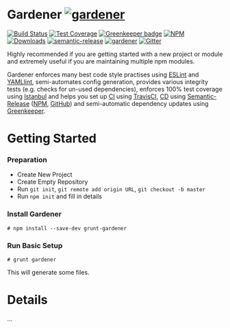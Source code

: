 # Gardener [![gardener](https://img.shields.io/badge/-Gardener-green.svg?style=for-the-badge&logo=data%3Aimage%2Fsvg%2Bxml%3Bbase64%2CPD94bWwgdmVyc2lvbj0iMS4wIiA%2FPjxzdmcgdmlld0JveD0iMCAwIDMyIDMyIiB4bWxucz0iaHR0cDovL3d3dy53My5vcmcvMjAwMC9zdmciPjxkZWZzPjxzdHlsZT4uY2xzLTF7ZmlsbDpub25lO3N0cm9rZTojZmZmO3N0cm9rZS1saW5lam9pbjpyb3VuZDtzdHJva2Utd2lkdGg6MnB4O308L3N0eWxlPjwvZGVmcz48dGl0bGUvPjxnIGRhdGEtbmFtZT0iMjU2LVRyZWUiIGlkPSJfMjU2LVRyZWUiPjxwb2x5bGluZSBjbGFzcz0iY2xzLTEiIHBvaW50cz0iMTYgMzIgMTYgMTAgMTMgNyIvPjxsaW5lIGNsYXNzPSJjbHMtMSIgeDE9IjE2IiB4Mj0iMjAiIHkxPSIxNiIgeTI9IjEyIi8%2BPGxpbmUgY2xhc3M9ImNscy0xIiB4MT0iMTYiIHgyPSIxMiIgeTE9IjE5IiB5Mj0iMTUiLz48bGluZSBjbGFzcz0iY2xzLTEiIHgxPSIxNiIgeDI9IjE5IiB5MT0iMTAiIHkyPSI3Ii8%2BPGNpcmNsZSBjbGFzcz0iY2xzLTEiIGN4PSIxNiIgY3k9IjEyIiByPSIxMSIvPjwvZz48L3N2Zz4%3D)](https://github.com/simlu/grunt-gardener)

[![Build Status](https://img.shields.io/travis/simlu/grunt-gardener/master.svg)](https://travis-ci.org/simlu/grunt-gardener)
[![Test Coverage](https://img.shields.io/coveralls/simlu/grunt-gardener/master.svg)](https://coveralls.io/github/simlu/grunt-gardener?branch=master)
[![Greenkeeper badge](https://badges.greenkeeper.io/simlu/grunt-gardener.svg)](https://greenkeeper.io/)
[![NPM](https://img.shields.io/npm/v/grunt-gardener.svg)](https://www.npmjs.com/package/grunt-gardener)
[![Downloads](https://img.shields.io/npm/dt/grunt-gardener.svg)](https://www.npmjs.com/package/grunt-gardener)
[![semantic-release](https://img.shields.io/badge/%20%20%F0%9F%93%A6%F0%9F%9A%80-semantic--release-e10079.svg)](https://github.com/semantic-release/semantic-release)
[![gardener](https://img.shields.io/badge/-Gardener-green.svg?style=flat&logo=data%3Aimage%2Fsvg%2Bxml%3Bbase64%2CPD94bWwgdmVyc2lvbj0iMS4wIiA%2FPjxzdmcgdmlld0JveD0iMCAwIDMyIDMyIiB4bWxucz0iaHR0cDovL3d3dy53My5vcmcvMjAwMC9zdmciPjxkZWZzPjxzdHlsZT4uY2xzLTF7ZmlsbDpub25lO3N0cm9rZTojZmZmO3N0cm9rZS1saW5lam9pbjpyb3VuZDtzdHJva2Utd2lkdGg6MnB4O308L3N0eWxlPjwvZGVmcz48dGl0bGUvPjxnIGRhdGEtbmFtZT0iMjU2LVRyZWUiIGlkPSJfMjU2LVRyZWUiPjxwb2x5bGluZSBjbGFzcz0iY2xzLTEiIHBvaW50cz0iMTYgMzIgMTYgMTAgMTMgNyIvPjxsaW5lIGNsYXNzPSJjbHMtMSIgeDE9IjE2IiB4Mj0iMjAiIHkxPSIxNiIgeTI9IjEyIi8%2BPGxpbmUgY2xhc3M9ImNscy0xIiB4MT0iMTYiIHgyPSIxMiIgeTE9IjE5IiB5Mj0iMTUiLz48bGluZSBjbGFzcz0iY2xzLTEiIHgxPSIxNiIgeDI9IjE5IiB5MT0iMTAiIHkyPSI3Ii8%2BPGNpcmNsZSBjbGFzcz0iY2xzLTEiIGN4PSIxNiIgY3k9IjEyIiByPSIxMSIvPjwvZz48L3N2Zz4%3D)](https://github.com/simlu/grunt-gardener)
[![Gitter](https://img.shields.io/gitter/room/simlu/grunt-gardener.svg)](https://gitter.im/simlu/grunt-gardener)

Highly recommended if you are getting started with a new project or module and extremely useful if you are maintaining multiple npm modules.

Gardener enforces many best code style practises using [ESLint](https://eslint.org/) and [YAMLlint](https://github.com/nodeca/js-yaml), semi-automates config generation, provides various integrity tests (e.g. checks for un-used dependencies), enforces 100% test coverage using [Istanbul](https://istanbul.js.org/) and helps you set up [CI](https://en.wikipedia.org/wiki/Continuous_integration) using [TravisCI](https://travis-ci.org/), [CD](https://en.wikipedia.org/wiki/Continuous_delivery) using [Semantic-Release](https://github.com/semantic-release/semantic-release) ([NPM](https://www.npmjs.com/), [GitHub](https://github.com/)) and semi-automatic dependency updates using [Greenkeeper](https://greenkeeper.io/).

# Getting Started

### Preparation

- Create New Project
- Create Empty Repository
- Run `git init`, `git remote add origin URL`, `git checkout -b master`
- Run `npm init` and fill in details

### Install Gardener

    # npm install --save-dev grunt-gardener

### Run Basic Setup

    # grunt gardener

This will generate some files.

# Details

...
